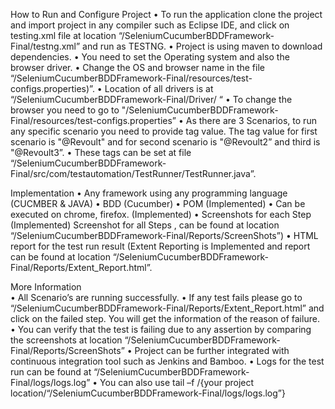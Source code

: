 How to Run and Configure Project
• To run the application clone the project and import project in any compiler such as Eclipse IDE, and click on testing.xml file at location “/SeleniumCucumberBDDFramework-Final/testng.xml” and run as TESTNG.
• Project is using maven to download dependencies. 
• You need to set the Operating system and also the browser driver. 
• Change the OS and browser name in the file “/SeleniumCucumberBDDFramework-Final/resources/test-configs.properties)”. 
• Location of all drivers is at “/SeleniumCucumberBDDFramework-Final/Driver/ “ 
• To change the browser you need to go to "/SeleniumCucumberBDDFramework-Final/resources/test-configs.properties” 
• As there are 3 Scenarios, to run any specific scenario you need to provide tag value. The tag value for first scenario is "@Revoult" and for second scenario is "@Revoult2” and third is "@Revoult3”. 
• These tags can be set at file “/SeleniumCucumberBDDFramework-Final/src/com/testautomation/TestRunner/TestRunner.java”.

Implementation
• Any framework using any programming language (CUCMBER & JAVA)
• BDD (Cucumber) 
• POM (Implemented) 
• Can be executed on chrome, firefox. (Implemented) 
• Screenshots for each Step (Implemented) Screenshot for all Steps , can be found at location “/SeleniumCucumberBDDFramework-Final/Reports/ScreenShots”) 
• HTML report for the test run result (Extent Reporting is Implemented and report can be found at location “/SeleniumCucumberBDDFramework-Final/Reports/Extent_Report.html”.

More Information  
• All Scenario’s are running successfully. • If any test fails please go to “/SeleniumCucumberBDDFramework-Final/Reports/Extent_Report.html” and click on the failed step. You will get the information of the reason of failure. 
• You can verify that the test is failing due to any assertion by comparing the screenshots at location “/SeleniumCucumberBDDFramework-Final/Reports/ScreenShots” 
• Project can be further integrated with continuous integration tool such as Jenkins and Bamboo.
• Logs for the test run can be found at “/SeleniumCucumberBDDFramework-Final/logs/logs.log” 
• You can also use tail –f /{your project location/“/SeleniumCucumberBDDFramework-Final/logs/logs.log”}
